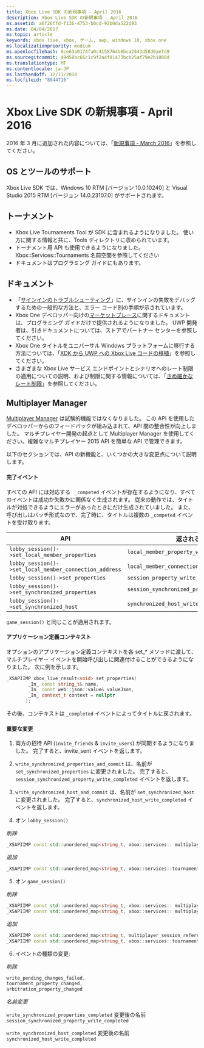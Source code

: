 ```yaml
---
title: Xbox Live SDK の新規事項 - April 2016
description: Xbox Live SDK の新規事項 - April 2016
ms.assetid: a6f26ffd-f136-4753-b0cd-92b0da522d93
ms.date: 04/04/2017
ms.topic: article
keywords: xbox live, xbox, ゲーム, uwp, windows 10, xbox one
ms.localizationpriority: medium
ms.openlocfilehash: 9ce63a0174fa0c4158764b8bca2443d58d0aefd9
ms.sourcegitcommit: 49d58bc66c1c9f2a4f81473bcb25af79e2b1088d
ms.translationtype: MT
ms.contentlocale: ja-JP
ms.lasthandoff: 12/11/2018
ms.locfileid: "8944716"
---
```

# <a name="whats-new-for-the-xbox-live-sdk---april-2016"></a>Xbox Live SDK の新規事項 - April 2016

2016 年 3 月に追加された内容については、「[新規事項 - March 2016](1603-whats-new.md)」を参照してください。

## <a name="os-and-tool-support"></a>OS とツールのサポート
Xbox Live SDK では、Windows 10 RTM [バージョン 10.0.10240] と Visual Studio 2015 RTM [バージョン 14.0.23107.0] がサポートされます。

## <a name="tournaments"></a>トーナメント
- Xbox Live Tournaments Tool が SDK に含まれるようになりました。  使い方に関する情報と共に、Tools ディレクトリに収められています。
- トーナメント用 API も使用できるようになりました。  Xbox::Services::Tournaments 名前空間を参照してください
- ドキュメントはプログラミング ガイドにもあります。

## <a name="documentation"></a>ドキュメント
- 「[サインインのトラブルシューティング](../using-xbox-live/troubleshooting/troubleshooting-sign-in.md)」に、サインインの失敗をデバッグするための一般的な方法と、エラー コード別の手順が示されています。
- Xbox One デベロッパー向けの[マーケットプレース](https://developer.microsoft.com/en-us/games/xbox/docs/xboxlive/xbox-live-partners/xbox-marketplace/marketplace-and-downloadable-content)に関するドキュメントは、プログラミング ガイドだけで提供されるようになりました。  UWP 開発者は、引きドキュメントについては、ストアでパートナー センターを参照してください。
- Xbox One タイトルをユニバーサル Windows プラットフォームに移行する方法については、「[XDK から UWP への Xbox Live コードの移植](../using-xbox-live/porting-xbox-live-code-from-xdk-to-uwp.md)」を参照してください。
- さまざまな Xbox Live サービス エンドポイントとシナリオへのレート制限の適用についての説明、および制限に関する情報については、「[きめ細かなレート制限](../using-xbox-live/best-practices/fine-grained-rate-limiting.md)」を参照してください。

## <a name="multiplayer-manager"></a>Multiplayer Manager
[Multiplayer Manager](../multiplayer/multiplayer-manager.md) は試験的機能ではなくなりました。  この API を使用したデベロッパーからのフィードバックが組み込まれて、API 間の整合性が向上しました。  マルチプレイヤー開発の起点として Multiplayer Manager を使用してください。複雑なマルチプレイヤー 2015 API を簡単な API で管理できます。

以下のセクションでは、API の新機能と、いくつかの大きな変更点について説明します。

#### <a name="completed-events"></a>完了イベント
すべての API には対応する ``` _competed``` イベントが存在するようになり、すべてのイベントは成功か失敗かに関係なく生成されます。 従来の動作では、タイトルが対処できるようにエラーがあったときにだけ生成されていました。 また、呼び出しはバッチ形式なので、完了時に、タイトルは複数の ```_competed``` イベントを受け取ります。

| API | 返されるイベント |
|-----|----------------|
| ```lobby_session()->set_local_member_properties``` |  ```local_member_property_write_completed ```
| ```lobby_session()->set_local_member_connection_address``` | ```local_member_connection_address_write_completed``` |
| ```lobby_session()->set_properties``` | ```session_property_write_completed``` |
| ```lobby_session()->set_synchronized_properties``` | ```session_synchronized_property_write_completed``` |
| ```lobby_session()->set_synchronized_host``` | ```synchronized_host_write_completed``` |

```game_session()``` と同じことが適用されます。

#### <a name="application-defined-context"></a>アプリケーション定義コンテキスト
オプションのアプリケーション定義コンテキストを各 set_* メソッドに渡して、マルチプレイヤー イベントを開始呼び出しに関連付けることができるようになりました。
次に例を示します。

```cpp
_XSAPIIMP xbox_live_result<void> set_properties(
        _In_ const string_t& name,
        _In_ const web::json::value& valueJson,
        _In_ context_t context = nullptr
       );
```

その後、コンテキストは ```_completed``` イベントによってタイトルに戻されます。

#### <a name="breaking-changes"></a>重要な変更

1.  両方の招待 API (```invite_friends``` & ```invite_users```) が同期するようになりました。 完了すると、invite_sent イベントを返します。

2.  ```write_synchronized_properties_and_commit``` は、名前が ```set_synchronized_properties``` に変更されました。 完了すると、```session_synchronized_property_write_completed``` イベントを返します。

3.  ```write_synchronized_host_and_commit``` は、名前が ```set_synchronized_host``` に変更されました。 完了すると、```synchronized_host_write_completed``` イベントを返します。

4.  オン ```lobby_session()```

  *削除*

```cpp
_XSAPIIMP const std::unordered_map<string_t, xbox::services:: multiplayer::multiplayer_session_tournaments_server& tournaments_server() const;
```

  *追加*

```cpp
_XSAPIIMP const std::unordered_map<string_t, xbox::services::tournaments::tournament_team_result>& tournament_team_results() const;
```

5.  オン ```game_session()```

  *削除*

```cpp
_XSAPIIMP const std::unordered_map<string_t, xbox::services:: multiplayer::multiplayer_session_tournaments_server& tournaments_server() const;
_XSAPIIMP const std::unordered_map<string_t, xbox::services:: multiplayer::multiplayer_session_arbitration_server& arbitration_server() const;
```
  *追加*

```cpp
_XSAPIIMP const std::unordered_map<string_t, multiplayer_session_reference>& tournament_teams() const;
_XSAPIIMP const std::unordered_map<string_t, xbox::services::tournaments::tournament_team_result>& tournament_team_results() const;
```

6.  イベントの種類の変更:

  *削除*

```cpp
write_pending_changes_failed,
tournament_property_changed,
arbitration_property_changed
```

  *名前変更*

  ```write_synchronized_properties_completed``` 変更後の名前 ```session_synchronized_property_write_completed```

  ```write_synchronized_host_completed``` 変更後の名前 ```synchronized_host_write_completed```
